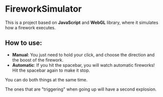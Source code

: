 # FireworkSimulator

This is a project based on **JavaScript** and **WebGL** library, where it simulates how a firework executes.

## How to use:

* **Manual**: You just need to hold your click, and choose the direction and the boost of the firework.
* **Automatic**: If you hit the spacebar, you will watch automatic fireworks! Hit the spacebar again to make it stop.

You can do both things at the same time.

The ones that are "triggering" when going up will have a second explosion.
